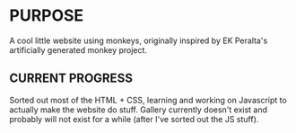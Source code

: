 # PURPOSE

A cool little website using monkeys, originally inspired by EK Peralta's artificially generated monkey project. 

## CURRENT PROGRESS

Sorted out most of the HTML + CSS, learning and working on Javascript to actually make the website do stuff. Gallery currently doesn't exist and probably will not exist for a while (after I've sorted out the JS stuff).
